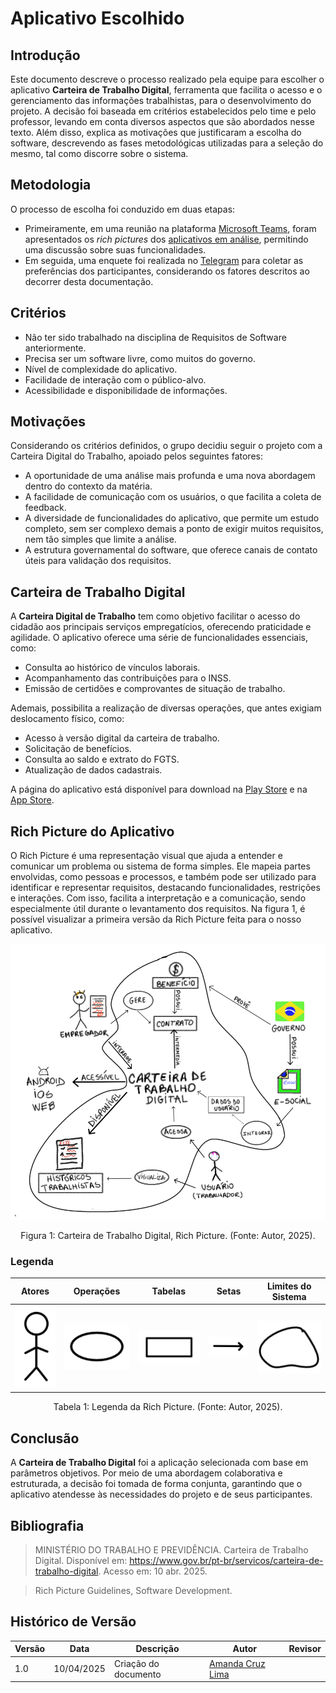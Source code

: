 # Aplicativo Escolhido

## Introdução

Este documento descreve o processo realizado pela equipe para escolher o aplicativo **Carteira de Trabalho Digital**, ferramenta que facilita o acesso e o gerenciamento das informações trabalhistas, para o desenvolvimento do projeto. A decisão foi baseada em critérios estabelecidos pelo time e pelo professor, levando em conta diversos aspectos que são abordados nesse texto. Além disso, explica as motivações que justificaram a escolha do software, descrevendo as fases metodológicas utilizadas para a seleção do mesmo, tal como discorre sobre o sistema.

## Metodologia
O processo de escolha foi conduzido em duas etapas:
- Primeiramente, em uma reunião na plataforma [Microsoft Teams](https://teams.microsoft.com), foram apresentados os *rich pictures* dos [aplicativos em análise](), permitindo uma discussão sobre suas funcionalidades. 
- Em seguida, uma enquete foi realizada no [Telegram](https://telegram.org/) para coletar as preferências dos participantes, considerando os fatores descritos ao decorrer desta documentação.

## Critérios
* Não ter sido trabalhado na disciplina de Requisitos de Software anteriormente.
* Precisa ser um software livre, como muitos do governo.
* Nível de complexidade do aplicativo.
* Facilidade de interação com o público-alvo.
* Acessibilidade e disponibilidade de informações.

## Motivações 
Considerando os critérios definidos, o grupo decidiu seguir o projeto com a Carteira Digital do Trabalho, apoiado pelos seguintes fatores:
* A oportunidade de uma análise mais profunda e uma nova abordagem dentro do contexto da matéria.
* A facilidade de comunicação com os usuários, o que facilita a coleta de feedback.
* A diversidade de funcionalidades do aplicativo, que permite um estudo completo, sem ser complexo demais a ponto de exigir muitos requisitos, nem tão simples que limite a análise.
* A estrutura governamental do software, que oferece canais de contato úteis para validação dos requisitos.

## Carteira de Trabalho Digital
A **Carteira Digital de Trabalho** tem como objetivo facilitar o acesso do cidadão aos principais serviços empregatícios, oferecendo praticidade e agilidade. O aplicativo oferece uma série de funcionalidades essenciais, como:
* Consulta ao histórico de vínculos laborais.
* Acompanhamento das contribuições para o INSS.
* Emissão de certidões e comprovantes de situação de trabalho.

Ademais, possibilita a realização de diversas operações, que antes exigiam deslocamento físico, como:
* Acesso à versão digital da carteira de trabalho.
* Solicitação de benefícios.
* Consulta ao saldo e extrato do FGTS.
* Atualização de dados cadastrais.

A página do aplicativo está disponível para download na [Play Store](https://play.google.com/store/apps/details?id=br.gov.dataprev.carteiradigital&hl=pt_BR) e na [App Store](https://apps.apple.com/br/app/carteira-de-trabalho-digital/id1295257499).

## Rich Picture do Aplicativo
O Rich Picture é uma representação visual que ajuda a entender e comunicar um problema ou sistema de forma simples. Ele mapeia partes envolvidas, como pessoas e processos, e também pode ser utilizado para identificar e representar requisitos, destacando funcionalidades, restrições e interações. Com isso, facilita a interpretação e a comunicação, sendo especialmente útil durante o levantamento dos requisitos.
Na figura 1, é possível visualizar a primeira versão da Rich Picture feita para o nosso aplicativo.

![RichPicture-V1](../assets/rp-v1-app-escolhido.png)
<p align="center">
    Figura 1: Carteira de Trabalho Digital, Rich Picture. (Fonte: Autor, 2025).
</p>

### Legenda

| Atores | Operações | Tabelas | Setas | Limites do Sistema |
|--------|-----------|---------|-------|--------------------|
|![](../assets/rp-v1-actors.png)|![](../assets/rp-v1-operations.png)|![](../assets/rp-v1-tables.png)|![](../assets/rp-v1-arrows.png)|![](../assets/rp-v1-boundary.png)|

<p align="center">
    Tabela 1: Legenda da Rich Picture. (Fonte: Autor, 2025).
</p>

## Conclusão
A **Carteira de Trabalho Digital** foi a aplicação selecionada com base em parâmetros objetivos. Por meio de uma abordagem colaborativa e estruturada, a decisão foi tomada de forma conjunta, garantindo que o aplicativo atendesse às necessidades do projeto e de seus participantes.

## Bibliografia
>MINISTÉRIO DO TRABALHO E PREVIDÊNCIA. Carteira de Trabalho Digital. Disponível em: https://www.gov.br/pt-br/servicos/carteira-de-trabalho-digital. Acesso em: 10 abr. 2025.

> Rich Picture Guidelines, Software Development.

## Histórico de Versão
| Versão | Data       | Descrição                   | Autor             | Revisor         |
|--------|------------|-----------------------------|-------------------|-----------------|
| 1.0    | 10/04/2025 | Criação do documento        | [Amanda Cruz Lima](https://github.com/mandicrz) |  
